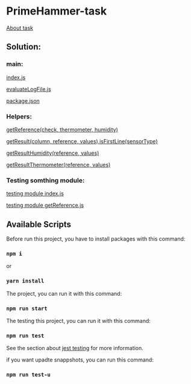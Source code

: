 # PrimeHammer-task

[About task](./JavaScript-HW-Interview.pdf)<br>

## Solution:

### main:<br>

[index.js](./index.js)

[evaluateLogFile.js](./evaluateLogFile.js)

[package.json](./package.json)

### Helpers:<br>

[getReference(check, thermometer, humidity)](./helpers/getReference.js)

[getResult(column, reference, values),isFirstLine(sensorType)](./helpers/getResult.js)

[getResultHumidity(reference, values)](./helpers/getResultHumidity.js)

[getResultThermometer(reference, values)](./helpers/getResultThermometer.js)

### Testing somthing module:<br>

[testing module index.js](./tests/index.test.js)

[testing module getReference.js](./tests/getReference.test.js)

## Available Scripts

Before run this project, you have to install packages with this command:<br>

### `npm i`

or<br>

### `yarn install`

The project, you can run it with this command:<br>

### `npm run start`

The testing this project, you can run it with this command:<br>

### `npm run test`

See the section about [jest testing](https://jestjs.io/docs/en/getting-started) for more information.<br>

if you want upadte snappshots, you can run this command:<br>

### `npm run test-u`
